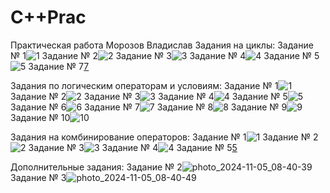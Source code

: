 # C++Prac
Практическая работа Морозов Владислав
Задания на циклы:
Задание № 1![1](https://github.com/user-attachments/assets/3ddbec19-7e5f-4053-9da6-9d9225750fcd)
Задание № 2![2](https://github.com/user-attachments/assets/b797beab-5925-4737-9052-541aed9efe5b)
Задание № 3![3](https://github.com/user-attachments/assets/1bae460a-ff47-4503-bd6b-27dc851ea562)
Задание № 4![4](https://github.com/user-attachments/assets/1e86c355-7605-43d3-9678-fd36747455f5)
Задание № 5![5](https://github.com/user-attachments/assets/890d617f-2ac5-4c9f-bb07-4c070f7b3d04)
Задание № 7[7](https://github.com/user-attachments/assets/9318a2f7-6ce7-4945-abc9-d8906f3e473f)

Задания по логическим операторам и условиям:
Задание № 1![1](https://github.com/user-attachments/assets/f6dd1e82-ecaf-4df8-b49f-0157684ed939)
Задание № 2![2](https://github.com/user-attachments/assets/bc9dadf0-8011-415b-b0cb-8b43349370fa)
Задание № 3![3](https://github.com/user-attachments/assets/afa8f739-4ec7-42bf-99c9-a5d7dc71ddfa)
Задание № 4![4](https://github.com/user-attachments/assets/d140c8b4-5c0f-4b97-8db6-9f0d91a9a7a2)
Задание № 5![5](https://github.com/user-attachments/assets/f3358937-0771-42d7-a773-044ba0dda2a1)
Задание № 6![6](https://github.com/user-attachments/assets/ef5e0e74-f7fb-4799-a592-04a8b3e48128)
Задание № 7![7](https://github.com/user-attachments/assets/468531c5-b6a8-412d-9107-3f9b2e0b5481)
Задание № 8![8](https://github.com/user-attachments/assets/e0e435d1-87db-4db7-8436-1a3ae6956e83)
Задание № 9![9](https://github.com/user-attachments/assets/58f8be45-1bcc-41d0-9946-f698284d7e14)
Задание № 10![10](https://github.com/user-attachments/assets/6a3c85e7-80fa-4de3-8e38-35c03bdac1d8)

Задания на комбинирование операторов:
Задание № 1![1](https://github.com/user-attachments/assets/7c5cc3b7-0383-4b5a-a470-2bff59b5718c)
Задание № 2![2](https://github.com/user-attachments/assets/f6d3f9fe-9c95-4b13-a9af-e047be085867)
Задание № 3![3](https://github.com/user-attachments/assets/77772bd0-ccf3-4353-8d3f-1e81f3c6e591)
Задание № 4![4](https://github.com/user-attachments/assets/e31b87ba-2c3f-49fd-b7ca-766127e94ac4)
Задание № 5[5](https://github.com/user-attachments/assets/94c38b5c-b199-40b8-a552-d88d0d6d8d7d)

Дополнительные задания:
Задание № 2![photo_2024-11-05_08-40-39](https://github.com/user-attachments/assets/616b69a2-41c4-4a5e-a05f-9bae9349ebf5)
Задание № 3![photo_2024-11-05_08-40-49](https://github.com/user-attachments/assets/102f4329-115a-4413-a8ef-d6cef199ab51)
